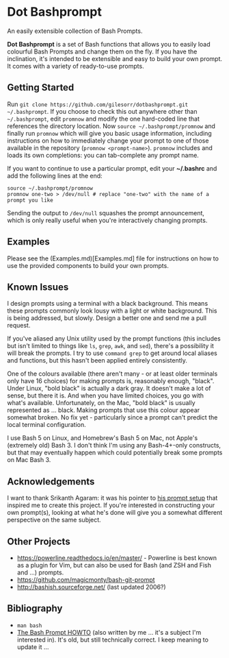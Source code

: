# Dot Bashprompt
An easily extensible collection of Bash Prompts.

**Dot Bashprompt** is a set of Bash functions that allows you to easily
load colourful Bash Prompts and change them on the fly.  If you have the
inclination, it's intended to be extensible and easy to build your own
prompt.  It comes with a variety of ready-to-use prompts.


## Getting Started

Run `git clone https://github.com/gilesorr/dotbashprompt.git
~/.bashprompt`.  If you choose to check this out anywhere other than
`~/.bashprompt`, edit `promnow` and modify the one hard-coded line that
references the directory location.  Now `source ~/.bashprompt/promnow` and
finally run `promnow` which will give you basic usage information,
including instructions on how to immediately change your prompt to one of
those available in the repository (`promnow <prompt-name>`).  `promnow`
includes and loads its own completions: you can tab-complete any prompt
name.

If you want to continue to use a particular prompt, edit your **~/.bashrc**
and add the following lines at the end:

```
source ~/.bashprompt/promnow
promnow one-two > /dev/null # replace "one-two" with the name of a prompt you like
```

Sending the output to `/dev/null` squashes the prompt announcement, which
is only really useful when you're interactively changing prompts.


## Examples

Please see the (Examples.md)[Examples.md] file for instructions on how to
use the provided components to build your own prompts.


## Known Issues

I design prompts using a terminal with a black background.  This means
these prompts commonly look lousy with a light or white background.  This
is being addressed, but slowly.  Design a better one and send me a pull
request.

If you've aliased any Unix utility used by the prompt functions (this
includes but isn't limited to things like ``ls``, ``grep``, ``awk``, and
``sed``), there's a possibility it will break the prompts.  I try to use
`command grep` to get around local aliases and functions, but this hasn't
been applied entirely consistently.

One of the colours available (there aren't many - or at least older
terminals only have 16 choices) for making prompts is, reasonably enough,
"black".  Under Linux, "bold black" is actually a dark gray.  It doesn't
make a lot of sense, but there it is.  And when you have limited choices,
you go with what's available.  Unfortunately, on the Mac, "bold black" is
usually represented as ... black.  Making prompts that use this colour
appear somewhat broken.  No fix yet - particularly since a prompt can't
predict the local terminal configuration.

I use Bash 5 on Linux, and Homebrew's Bash 5 on Mac, not Apple's (extremely
old) Bash 3.  I don't think I'm using any Bash-4+-only constructs, but that
may eventually happen which could potentially break some prompts on Mac
Bash 3.


## Acknowledgements

I want to thank Srikanth Agaram: it was his pointer to [his prompt
setup](https://gitlab.com/aksrikanth/settings/tree/master/config_sources)
that inspired me to create this project.  If you're interested in
constructing your own prompt(s), looking at what he's done will give you a
somewhat different perspective on the same subject.


## Other Projects

- https://powerline.readthedocs.io/en/master/ - Powerline is best known as
  a plugin for Vim, but can also be used for Bash (and ZSH and Fish and
  ...) prompts.
- https://github.com/magicmonty/bash-git-prompt
- http://bashish.sourceforge.net/ (last updated 2006?)


## Bibliography

- `man bash`
- [The Bash Prompt HOWTO](http://www.gilesorr.com/bashprompt/howto/) (also
  written by me ... it's a subject I'm interested in).  It's old, but still
  technically correct.  I keep meaning to update it ...


